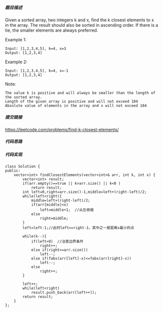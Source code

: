 ##### 题目描述
Given a sorted array, two integers k and x, find the k closest elements to x in the array. The result should also be sorted in ascending order. If there is a tie, the smaller elements are always preferred.

Example 1:
```
Input: [1,2,3,4,5], k=4, x=3
Output: [1,2,3,4]
```
Example 2:
```
Input: [1,2,3,4,5], k=4, x=-1
Output: [1,2,3,4]
```
Note:
```
The value k is positive and will always be smaller than the length of the sorted array.
Length of the given array is positive and will not exceed 104
Absolute value of elements in the array and x will not exceed 104
```

##### 提交链接

https://leetcode.com/problems/find-k-closest-elements/


##### 代码思路




##### 代码实现

```
class Solution {
public:
    vector<int> findClosestElements(vector<int>& arr, int k, int x) {
        vector<int> result;
        if(arr.empty()==true || k>arr.size() || k<0 )
            return result;
        int left=0,right=arr.size()-1,middle=left+(right-left)/2;
        while(left<right){
            middle=left+(right-left)/2;
            if(arr[middle]<x)
                left=middle+1;  //从左收缩
            else
                right=middle;
        }
        left=left-1;//此时left==right-1，其中之一是距离x最小的点
        
        while(k--){
            if(left<0)  //注意边界条件
                right++;
            else if(right>=arr.size())
                left--;
            else if(fabs(arr[left]-x)<=fabs(arr[right]-x))
                left--;
            else
                right++;
        }
        
        left++;
        while(left<right)
            result.push_back(arr[left++]);
        return result;
    }
};


```
